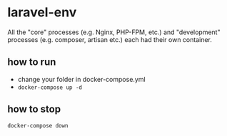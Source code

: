 # laravel-env
All the "core" processes (e.g. Nginx, PHP-FPM, etc.) and "development" processes (e.g. composer, artisan etc.) each had their own container. 

## how to run
 * change your folder in docker-compose.yml
 * `docker-compose up -d`

## how to stop
`docker-compose down`
